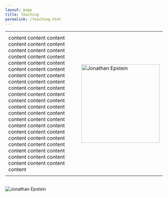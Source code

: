 ```yaml
---
layout: page
title: Teaching
permalink: /teaching.html
---
```


<table style="border: none;">
  <tr>
    <td style="width: 70%; border: none; padding: 10px;">content content content content content content content content content content content content content content content content content content content content content content content content content content content content content content content content content content content content content content content content content content content content content content content content content content content content content content content content content content content content content content content content </td>
    <td style="width: 30%; border: none; padding: 10px;"><img src="{{site.baseurl}}/assets/images/kiva1_square.jpg" alt="Jonathan Epstein" width="250"></td>
  </tr>
</table>


<br>

<img src="{{site.baseurl}}/assets/images/wavefield2.jpg" alt="Jonathan Epstein" width="">